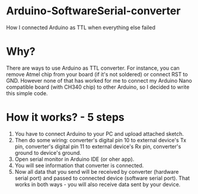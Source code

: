 # Arduino-SoftwareSerial-converter
How I connected Arduino as TTL when everything else failed

# Why?
There are ways to use Arduino as TTL converter. For instance, you can remove Atmel chip from your board (if it's not soldered) or connect RST to GND. However none of that has worked for me to connect my Arduino Nano compatible board (with CH340 chip) to other Arduino, so I decided to write this simple code.

# How it works? - 5 steps
1. You have to connect Arduino to your PC and upload attached sketch.
2. Then do some wiring: converter's digital pin 10 to external device's Tx pin, converter's digital pin 11 to external device's Rx pin, converter's ground to device's ground.
3. Open serial monitor in Arduino IDE (or oher app).
4. You will see information that converter is connected.
5. Now all data that you send will be received by converter (hardware serial port) and passed to connected device (software serial port). That works in both ways - you will also receive data sent by your device.
